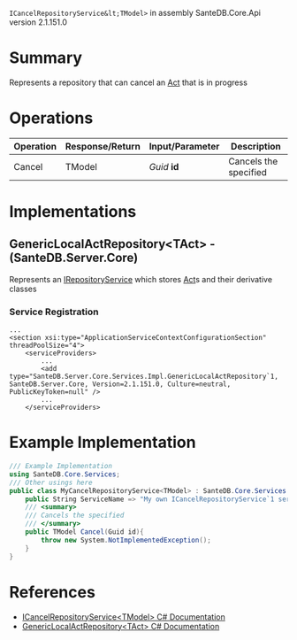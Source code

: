 `ICancelRepositoryService&lt;TModel>` in assembly SanteDB.Core.Api version 2.1.151.0

# Summary
Represents a repository that can cancel an [Act](http://santesuite.org/assets/doc/net/html/T_SanteDB_Core_Model_Acts_Act.htm) that is in progress

# Operations

|Operation|Response/Return|Input/Parameter|Description|
|-|-|-|-|
|Cancel|TModel|*Guid* **id**|Cancels the specified|

# Implementations


## GenericLocalActRepository&lt;TAct> - (SanteDB.Server.Core)
Represents an [IRepositoryService](http://santesuite.org/assets/doc/net/html/T_SanteDB_Core_Services_IRepositoryService.htm) which stores [Act](http://santesuite.org/assets/doc/net/html/T_SanteDB_Core_Model_Acts_Act.htm)s and their derivative classes

### Service Registration
```markup
...
<section xsi:type="ApplicationServiceContextConfigurationSection" threadPoolSize="4">
	<serviceProviders>
		...
		<add type="SanteDB.Server.Core.Services.Impl.GenericLocalActRepository`1, SanteDB.Server.Core, Version=2.1.151.0, Culture=neutral, PublicKeyToken=null" />
		...
	</serviceProviders>
```
# Example Implementation
```csharp
/// Example Implementation
using SanteDB.Core.Services;
/// Other usings here
public class MyCancelRepositoryService<TModel> : SanteDB.Core.Services.ICancelRepositoryService<TModel> { 
	public String ServiceName => "My own ICancelRepositoryService`1 service";
	/// <summary>
	/// Cancels the specified
	/// </summary>
	public TModel Cancel(Guid id){
		throw new System.NotImplementedException();
	}
}
```

# References

* [ICancelRepositoryService&lt;TModel> C# Documentation](http://santesuite.org/assets/doc/net/html/T_SanteDB_Core_Services_ICancelRepositoryService_1.htm)
* [GenericLocalActRepository&lt;TAct> C# Documentation](http://santesuite.org/assets/doc/net/html/T_SanteDB_Server_Core_Services_Impl_GenericLocalActRepository_1.htm)
